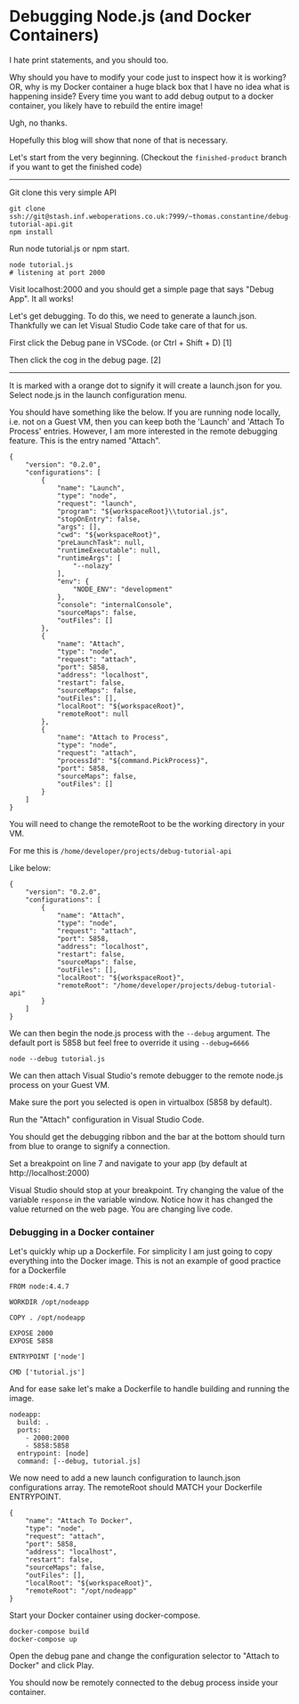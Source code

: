 # Debugging Node.js (and Docker Containers)

I hate print statements, and you should too. 

Why should you have to modify your code just to inspect how it is working? OR, why is my Docker container a huge black box that I have no idea what is happening inside? Every time you want to add debug output to a docker container, you likely have to rebuild the entire image! 

Ugh, no thanks.

Hopefully this blog will show that none of that is necessary.

Let's start from the very beginning. (Checkout the `finished-product` branch if you want to get the finished code)

---

Git clone this very simple API

    git clone ssh://git@stash.inf.weboperations.co.uk:7999/~thomas.constantine/debug-tutorial-api.git
    npm install

Run node tutorial.js or npm start.

    node tutorial.js
    # listening at port 2000

Visit localhost:2000 and you should get a simple page that says "Debug App". It all works!

Let's get debugging. To do this, we need to generate a launch.json. Thankfully we can let Visual Studio Code take care of that for us.

First click the Debug pane in VSCode. (or Ctrl + Shift + D) [1]

Then click the cog in the debug page. [2]


***

It is marked with a orange dot to signify it will create a launch.json for you. Select node.js in the launch configuration menu.

You should have something like the below. If you are running node locally, i.e. not on a Guest VM, then you can keep both the 'Launch' and 'Attach To Process' entries. However, I am more interested in the remote debugging feature. This is the entry named "Attach".

```
{
    "version": "0.2.0",
    "configurations": [
        {
            "name": "Launch",
            "type": "node",
            "request": "launch",
            "program": "${workspaceRoot}\\tutorial.js",
            "stopOnEntry": false,
            "args": [],
            "cwd": "${workspaceRoot}",
            "preLaunchTask": null,
            "runtimeExecutable": null,
            "runtimeArgs": [
                "--nolazy"
            ],
            "env": {
                "NODE_ENV": "development"
            },
            "console": "internalConsole",
            "sourceMaps": false,
            "outFiles": []
        },
        {
            "name": "Attach",
            "type": "node",
            "request": "attach",
            "port": 5858,
            "address": "localhost",
            "restart": false,
            "sourceMaps": false,
            "outFiles": [],
            "localRoot": "${workspaceRoot}",
            "remoteRoot": null
        },
        {
            "name": "Attach to Process",
            "type": "node",
            "request": "attach",
            "processId": "${command.PickProcess}",
            "port": 5858,
            "sourceMaps": false,
            "outFiles": []
        }
    ]
}
```

You will need to change the remoteRoot to be the working directory in your VM. 

For me this is `/home/developer/projects/debug-tutorial-api`

Like below:

```
{
    "version": "0.2.0",
    "configurations": [
        {
            "name": "Attach",
            "type": "node",
            "request": "attach",
            "port": 5858,
            "address": "localhost",
            "restart": false,
            "sourceMaps": false,
            "outFiles": [],
            "localRoot": "${workspaceRoot}",
            "remoteRoot": "/home/developer/projects/debug-tutorial-api"
        }
    ]
}
```

We can then begin the node.js process with the `--debug` argument.
The default port is 5858 but feel free to override it using `--debug=6666`

```
node --debug tutorial.js
```

We can then attach Visual Studio's remote debugger to the remote node.js process on your Guest VM.

Make sure the port you selected is open in virtualbox (5858 by default).

Run the "Attach" configuration in Visual Studio Code.

You should get the debugging ribbon and the bar at the bottom should turn from blue to orange to signify a connection.

Set a breakpoint on line 7 and navigate to your app (by default at http://localhost:2000)

Visual Studio should stop at your breakpoint.
Try changing the value of the variable `response` in the variable window.
Notice how it has changed the value returned on the web page. You are changing live code.

### Debugging in a Docker container

Let's quickly whip up a Dockerfile.
For simplicity I am just going to copy everything into the Docker image.
This is not an example of good practice for a Dockerfile

```
FROM node:4.4.7

WORKDIR /opt/nodeapp

COPY . /opt/nodeapp

EXPOSE 2000
EXPOSE 5858

ENTRYPOINT ['node']

CMD ['tutorial.js']
```

And for ease sake let's make a Dockerfile to handle building and running the image.

```
nodeapp:
  build: .
  ports:
    - 2000:2000
    - 5858:5858
  entrypoint: [node]
  command: [--debug, tutorial.js]
```

We now need to add a new launch configuration to launch.json configurations array. 
The remoteRoot should MATCH your Dockerfile ENTRYPOINT.

```
{
    "name": "Attach To Docker",
    "type": "node",
    "request": "attach",
    "port": 5858,
    "address": "localhost",
    "restart": false,
    "sourceMaps": false,
    "outFiles": [],
    "localRoot": "${workspaceRoot}",
    "remoteRoot": "/opt/nodeapp"
}
```
Start your Docker container using docker-compose.

```
docker-compose build
docker-compose up
```

Open the debug pane and change the configuration selector to "Attach to Docker" and click Play.

You should now be remotely connected to the debug process inside your container.